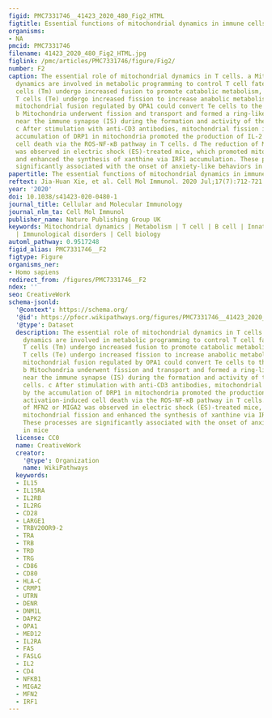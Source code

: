 ```yaml
---
figid: PMC7331746__41423_2020_480_Fig2_HTML
figtitle: Essential functions of mitochondrial dynamics in immune cells
organisms:
- NA
pmcid: PMC7331746
filename: 41423_2020_480_Fig2_HTML.jpg
figlink: /pmc/articles/PMC7331746/figure/Fig2/
number: F2
caption: The essential role of mitochondrial dynamics in T cells. a Mitochondrial
  dynamics are involved in metabolic programming to control T cell fate. Memory T
  cells (Tm) undergo increased fusion to promote catabolic metabolism, while effector
  T cells (Te) undergo increased fission to increase anabolic metabolism. Increasing
  mitochondrial fusion regulated by OPA1 could convert Te cells to the Tm phenotype.
  b Mitochondria underwent fission and transport and formed a ring-like structure
  near the immune synapse (IS) during the formation and activity of the IS in T cells.
  c After stimulation with anti-CD3 antibodies, mitochondrial fission induced by the
  accumulation of DRP1 in mitochondria promoted the production of IL-2 and activation-induced
  cell death via the ROS-NF-κB pathway in T cells. d The reduction of MFN2 or MIGA2
  was observed in electric shock (ES)-treated mice, which promoted mitochondrial fission
  and enhanced the synthesis of xanthine via IRF1 accumulation. These processes are
  significantly associated with the onset of anxiety-like behaviors in mice
papertitle: The essential functions of mitochondrial dynamics in immune cells.
reftext: Jia-Huan Xie, et al. Cell Mol Immunol. 2020 Jul;17(7):712-721.
year: '2020'
doi: 10.1038/s41423-020-0480-1
journal_title: Cellular and Molecular Immunology
journal_nlm_ta: Cell Mol Immunol
publisher_name: Nature Publishing Group UK
keywords: Mitochondrial dynamics | Metabolism | T cell | B cell | Innate immune cell
  | Immunological disorders | Cell biology
automl_pathway: 0.9517248
figid_alias: PMC7331746__F2
figtype: Figure
organisms_ner:
- Homo sapiens
redirect_from: /figures/PMC7331746__F2
ndex: ''
seo: CreativeWork
schema-jsonld:
  '@context': https://schema.org/
  '@id': https://pfocr.wikipathways.org/figures/PMC7331746__41423_2020_480_Fig2_HTML.html
  '@type': Dataset
  description: The essential role of mitochondrial dynamics in T cells. a Mitochondrial
    dynamics are involved in metabolic programming to control T cell fate. Memory
    T cells (Tm) undergo increased fusion to promote catabolic metabolism, while effector
    T cells (Te) undergo increased fission to increase anabolic metabolism. Increasing
    mitochondrial fusion regulated by OPA1 could convert Te cells to the Tm phenotype.
    b Mitochondria underwent fission and transport and formed a ring-like structure
    near the immune synapse (IS) during the formation and activity of the IS in T
    cells. c After stimulation with anti-CD3 antibodies, mitochondrial fission induced
    by the accumulation of DRP1 in mitochondria promoted the production of IL-2 and
    activation-induced cell death via the ROS-NF-κB pathway in T cells. d The reduction
    of MFN2 or MIGA2 was observed in electric shock (ES)-treated mice, which promoted
    mitochondrial fission and enhanced the synthesis of xanthine via IRF1 accumulation.
    These processes are significantly associated with the onset of anxiety-like behaviors
    in mice
  license: CC0
  name: CreativeWork
  creator:
    '@type': Organization
    name: WikiPathways
  keywords:
  - IL15
  - IL15RA
  - IL2RB
  - IL2RG
  - CD28
  - LARGE1
  - TRBV20OR9-2
  - TRA
  - TRB
  - TRD
  - TRG
  - CD86
  - CD80
  - HLA-C
  - CRMP1
  - UTRN
  - DENR
  - DNM1L
  - DAPK2
  - OPA1
  - MED12
  - IL2RA
  - FAS
  - FASLG
  - IL2
  - CD4
  - NFKB1
  - MIGA2
  - MFN2
  - IRF1
---
```

